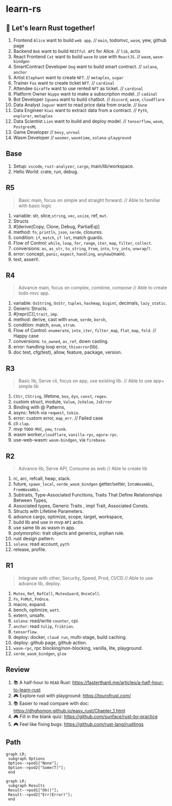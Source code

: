 # learn-rs

## 🦀 Let's learn Rust together!

1. Frontend `Alice` want to build `web app`. // `main`, todomvc, `wasm`, yew, github page
1. Backend `Bob` want to build `RESTful API` for Alice. // `lib`, actix
1. React Frontend `Cat` want to build `wasm` to use with `ReactJS`. // `wasm`, `wasm-bindgen`
1. SmartContract Developer `Dog` want to build smart contract. // `solana`, `anchor`
1. Artist `Elephant` want to create `NFT`. // `metaplex`, `sugar`
1. Trainer `Fox` want to create ticket `NFT`. // `cardinal`
1. Attendee `Giraffe` want to use rented `NFT` as ticket. // `cardinal`
1. Platform Owner `Hippo` want to make a subscription model. // `cadinal`
1. Bot Developer `Iguana` want to build chatbot. // `discord`, `wasm`, `cloudflare`
1. Data Analyst `Jaguar` want to read price data from oracle. // `Dune`
1. Data Engineer `Kiwi` want to extract data from a contract. // `Pyth`, `explorer`, `metaplex`
1. Data Scientist `Lion` want to build and deploy model. // `tensorflow`, `wasm`, `PostgresML`
1. Game Developer // `bevy`, `unreal`
1. Wasm Developer // `wasmer`, `wasmtime`, `solana-playground`

## Base

1. Setup: `vscode`, `rust-analyzer`, `cargo`, main/lib/workspace.
1. Hello World: crate, run, debug.

## R5

> Basic main, focus on simple and straight forward. // Able to familiar with basic logic

1. variable: str, slice,`string`, `vec`, `usize`, ref, `mut`.
1. Structs
1. #[derive(Copy, Clone, Debug, PartialEq)]
1. method: `fn`, `println`, `json`, `serde`, closures.
1. condition: `if`, `match`, `if let`, match guards.
1. Flow of Control: `while`, `loop`, `for`, `range`, `iter`, `map`, `filter`, `collect`.
1. conversions: `as`, `as_str`, `to_string`, `From`, `into`, `try_into`, `unwrap`/`?`.
1. error: concept, `panic`, `expect`, `handling`, `anyhow`(main).
1. test, assert!.

## R4

> Advance main, focus on complex, combine, compose // Able to create todo-mvc app.

1. variable: `OsString`, `OsStr`, `tuples`, `hashmap`, `bigint`, decimals, `lazy_static`.
1. Generic Structs.
1. #[repr(C)],`trait`, `imp`.
1. method: derive, cast with `enum`, `serde`, `borsh`,
1. condition: match, `enum`, `strum`.
1. Flow of Control: `enumerate`, `into_iter`, `filter_map`, `flat_map`, `fold`. // Happy case
1. conversions: `to_owned`, `as_ref`, down casting.
1. error: handling loop error, `thiserror`(lib).
1. doc test, cfg(test), allow, feature, package, version.

## R3

> Basic lib, Serve cli, focus on app, use existing lib. // Able to use app+ simple lib

1. `CStr`, `CString`, lifetime, `box`, `dyn`, `const`, `regex`.
1. custom struct, module, `Value`, `JsValue`, `JsError`
1. Binding with @ Patterns,
1. async: fetch via `reqwest`, `tokio`.
1. error: custom error, `map_err`. // Failed case
1. cli `clap`.
1. mvp `TODO-MVC`, `yew`, `trunk`.
1. wasm worker,`cloudflare`, `vanilla-rpc`, `agora-rpc`.
1. use-web-wasm: `wasm-bindgen`, via `firebase`.

## R2

> Advance lib, Serve API, Consume as web // Able to create lib

1. rc, arc, refcall, heap, stack.
1. future, `spawn_local`, `serde_wasm_bindgen` getter/setter, `IntoWasmAbi`, `FromWasmAbi`.
1. Subtraits, Type-Associated Functions, Traits That Define Relationships Between Types,
1. Associated types, Generic Traits , impl Trait, Associated Consts.
1. Structs with Lifetime Parameters.
1. advance cargo, optimize, scope, target, workspace,
1. build lib and use in mvp `API` actix.
1. use same lib as wasm in app.
1. polymorphic: trait objects and generics, orphan rule.
1. rust design pattern.
1. `solana`: read account, `pyth`
1. release, profile.

## R1

> Integrate with other, Security, Speed, Prod, CI/CD // Able to use advance lib, deploy.

1. `Mutex`, `Ref`, `RefCell`, `MutexGuard`, `OnceCell`.
1. `Fn`, `FnMut`, `FnOnce`.
1. macro, expand.
1. bench, optimize, `watt`.
1. extern, unsafe.
1. `solana`: read/write `counter`, cpi.
1. `anchor`: read `tulip`, `friktion`.
1. `tensorflow`.
1. deploy: docker, `cloud run`, multi-stage, build caching.
1. deploy: github page, github action.
1. `wasm-rpc`, rpc blocking/non-blocking, vanilla, lite, playground.
1. `serde_wasm_bindgen`, `gloo`

## Review

1. 📚 A half-hour to `READ` Rust: https://fasterthanli.me/articles/a-half-hour-to-learn-rust
1. 🎮 Explore rust with playground: https://tourofrust.com/
1. 📚 Easier to read compare with doc: https://dhghomon.github.io/easy_rust/Chapter_1.html
1. 🎮 Fill in the blank quiz: https://github.com/sunface/rust-by-practice
1. 🎮 Feel like fixing bugs: https://github.com/rust-lang/rustlings

## Path

```mermaid
graph LR;
 subgraph Options
 Option-->pod1["None"];
 Option-->pod2["Some(T)"];
 end
```

```mermaid
graph LR;
 subgraph Results
 Result-->pod1["Ok()"];
 Result-->pod2["Err(Error)"];
 end
```
